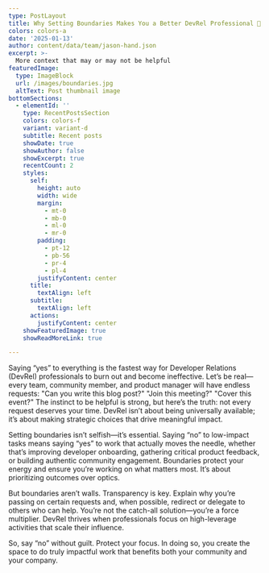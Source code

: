 ```yaml
---
type: PostLayout
title: Why Setting Boundaries Makes You a Better DevRel Professional 🚧
colors: colors-a
date: '2025-01-13'
author: content/data/team/jason-hand.json
excerpt: >-
  More context that may or may not be helpful
featuredImage:
  type: ImageBlock
  url: /images/boundaries.jpg
  altText: Post thumbnail image
bottomSections:
  - elementId: ''
    type: RecentPostsSection
    colors: colors-f
    variant: variant-d
    subtitle: Recent posts
    showDate: true
    showAuthor: false
    showExcerpt: true
    recentCount: 2
    styles:
      self:
        height: auto
        width: wide
        margin:
          - mt-0
          - mb-0
          - ml-0
          - mr-0
        padding:
          - pt-12
          - pb-56
          - pr-4
          - pl-4
        justifyContent: center
      title:
        textAlign: left
      subtitle:
        textAlign: left
      actions:
        justifyContent: center
    showFeaturedImage: true
    showReadMoreLink: true

---
```


Saying “yes” to everything is the fastest way for Developer Relations (DevRel) professionals to burn out and become ineffective. Let’s be real—every team, community member, and product manager will have endless requests: "Can you write this blog post?" "Join this meeting?" "Cover this event?" The instinct to be helpful is strong, but here’s the truth: not every request deserves your time. DevRel isn’t about being universally available; it’s about making strategic choices that drive meaningful impact.

Setting boundaries isn’t selfish—it’s essential. Saying “no” to low-impact tasks means saying “yes” to work that actually moves the needle, whether that’s improving developer onboarding, gathering critical product feedback, or building authentic community engagement. Boundaries protect your energy and ensure you’re working on what matters most. It’s about prioritizing outcomes over optics.

But boundaries aren’t walls. Transparency is key. Explain why you’re passing on certain requests and, when possible, redirect or delegate to others who can help. You’re not the catch-all solution—you’re a force multiplier. DevRel thrives when professionals focus on high-leverage activities that scale their influence.

So, say “no” without guilt. Protect your focus. In doing so, you create the space to do truly impactful work that benefits both your community and your company.